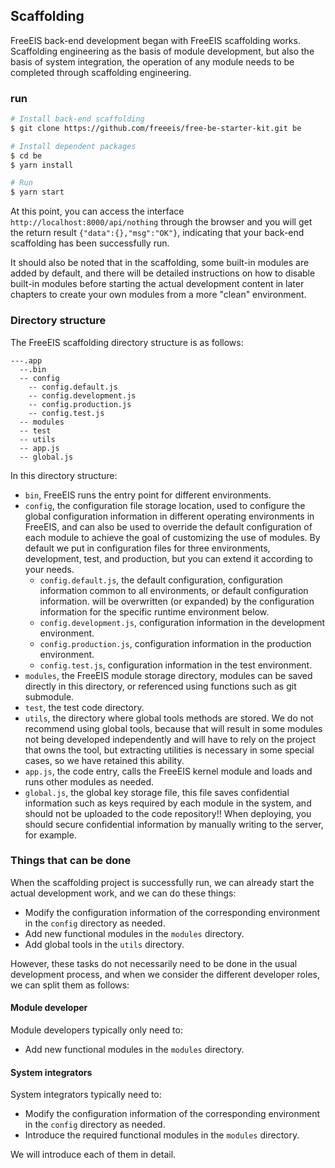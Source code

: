 ## Scaffolding

FreeEIS back-end development began with FreeEIS scaffolding works. Scaffolding engineering as the basis of module development, but also the basis of system integration, the operation of any module needs to be completed through scaffolding engineering.

### run

```sh
# Install back-end scaffolding
$ git clone https://github.com/freeeis/free-be-starter-kit.git be

# Install dependent packages
$ cd be
$ yarn install

# Run
$ yarn start
```

At this point, you can access the interface `http://localhost:8000/api/nothing` through the browser and you will get the return result `{"data":{},"msg":"OK"}`, indicating that your back-end scaffolding has been successfully run.

It should also be noted that in the scaffolding, some built-in modules are added by default, and there will be detailed instructions on how to disable built-in modules before starting the actual development content in later chapters to create your own modules from a more "clean" environment.

### Directory structure

The FreeEIS scaffolding directory structure is as follows:

```
---.app
  --.bin
  -- config
    -- config.default.js
    -- config.development.js
    -- config.production.js
    -- config.test.js
  -- modules
  -- test
  -- utils
  -- app.js
  -- global.js

```

In this directory structure:
  - `bin`, FreeEIS runs the entry point for different environments.
  - `config`, the configuration file storage location, used to configure the global configuration information in different operating environments in FreeEIS, and can also be used to override the default configuration of each module to achieve the goal of customizing the use of modules. By default we put in configuration files for three environments, development, test, and production, but you can extend it according to your needs.
    - `config.default.js`, the default configuration, configuration information common to all environments, or default configuration information. will be overwritten (or expanded) by the configuration information for the specific runtime environment below.
    - `config.development.js`, configuration information in the development environment.
    - `config.production.js`, configuration information in the production environment.
    - `config.test.js`, configuration information in the test environment.
  - `modules`, the FreeEIS module storage directory, modules can be saved directly in this directory, or referenced using functions such as git submodule.
  - `test`, the test code directory.
  - `utils`, the directory where global tools methods are stored. We do not recommend using global tools, because that will result in some modules not being developed independently and will have to rely on the project that owns the tool, but extracting utilities is necessary in some special cases, so we have retained this ability.
  - `app.js`, the code entry, calls the FreeEIS kernel module and loads and runs other modules as needed.
  - `global.js`, the global key storage file, this file saves confidential information such as keys required by each module in the system, and should not be uploaded to the code repository!! When deploying, you should secure confidential information by manually writing to the server, for example.

### Things that can be done

When the scaffolding project is successfully run, we can already start the actual development work, and we can do these things:

- Modify the configuration information of the corresponding environment in the `config` directory as needed.
 - Add new functional modules in the `modules` directory.
 - Add global tools in the `utils` directory.

However, these tasks do not necessarily need to be done in the usual development process, and when we consider the different developer roles, we can split them as follows:

#### Module developer

Module developers typically only need to:

- Add new functional modules in the `modules` directory.

#### System integrators

System integrators typically need to:

- Modify the configuration information of the corresponding environment in the `config` directory as needed.
 - Introduce the required functional modules in the `modules` directory.

We will introduce each of them in detail.

